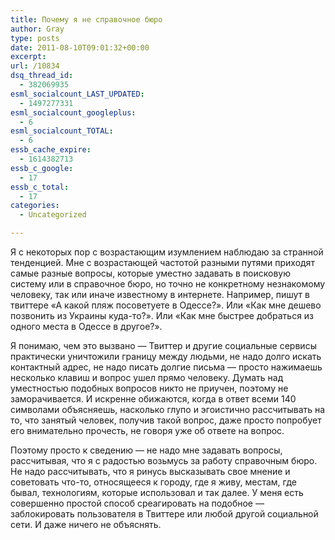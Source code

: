 ```yaml
---
title: Почему я не справочное бюро
author: Gray
type: posts
date: 2011-08-10T09:01:32+00:00
excerpt:
url: /10834
dsq_thread_id:
  - 382069935
esml_socialcount_LAST_UPDATED:
  - 1497277331
esml_socialcount_googleplus:
  - 6
esml_socialcount_TOTAL:
  - 6
essb_cache_expire:
  - 1614382713
essb_c_google:
  - 17
essb_c_total:
  - 17
categories:
  - Uncategorized

---
```








Я с некоторых пор с возрастающим изумлением наблюдаю за странной тенденцией. Мне с возрастающей частотой разными путями приходят самые разные вопросы, которые уместно задавать в поисковую систему или в справочное бюро, но точно не конкретному незнакомому человеку, так или иначе известному в интернете. Например, пишут в твиттере &#171;А какой пляж посоветуете в Одессе?&#187;. Или &#171;Как мне дешево позвонить из Украины куда-то?&#187;. Или &#171;Как мне быстрее добраться из одного места в Одессе в другое?&#187;.

Я понимаю, чем это вызвано — Твиттер и другие социальные сервисы практически уничтожили границу между людьми, не надо долго искать контактный адрес, не надо писать долгие письма — просто нажимаешь несколько клавиш и вопрос ушел прямо человеку. Думать над уместностью подобных вопросов никто не приучен, поэтому не заморачивается. И искренне обижаются, когда в ответ всеми 140 символами объясняешь, насколько глупо и эгоистично рассчитывать на то, что занятый человек, получив такой вопрос, даже просто попробует его внимательно прочесть, не говоря уже об ответе на вопрос.

Поэтому просто к сведению — не надо мне задавать вопросы, рассчитывая, что я с радостью возьмусь за работу справочным бюро. Не надо рассчитывать, что я ринусь высказывать свое мнение и советовать что-то, относящееся к городу, где я живу, местам, где бывал, технологиям, которые использовал и так далее. У меня есть совершенно простой способ среагировать на подобное — заблокировать пользователя в Твиттере или любой другой социальной сети. И даже ничего не объяснять.